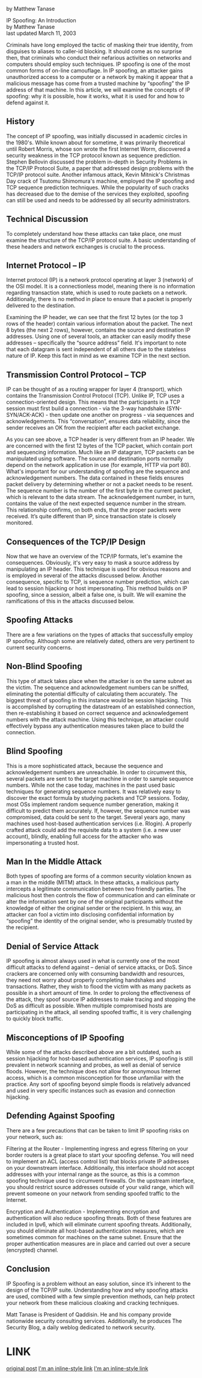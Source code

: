 by Matthew Tanase

IP Spoofing: An Introduction  
by Matthew Tanase  
last updated March 11, 2003  

Criminals have long employed the tactic of masking their true identity, from disguises to aliases to caller-id blocking. It should come as no surprise then, that criminals who conduct their nefarious activities on networks and computers should employ such techniques. IP spoofing is one of the most common forms of on-line camouflage. In IP spoofing, an attacker gains unauthorized access to a computer or a network by making it appear that a malicious message has come from a trusted machine by “spoofing” the IP address of that machine. In this article, we will examine the concepts of IP spoofing: why it is possible, how it works, what it is used for and how to defend against it.

## History

The concept of IP spoofing, was initially discussed in academic circles in the 1980's. While known about for sometime, it was primarily theoretical until Robert Morris, whose son wrote the first Internet Worm, discovered a security weakness in the TCP protocol known as sequence prediction. Stephen Bellovin discussed the problem in-depth in Security Problems in the TCP/IP Protocol Suite, a paper that addressed design problems with the TCP/IP protocol suite. Another infamous attack, Kevin Mitnick's Christmas Day crack of Tsutomu Shimomura's machine, employed the IP spoofing and TCP sequence prediction techniques. While the popularity of such cracks has decreased due to the demise of the services they exploited, spoofing can still be used and needs to be addressed by all security administrators.

## Technical Discussion

To completely understand how these attacks can take place, one must examine the structure of the TCP/IP protocol suite. A basic understanding of these headers and network exchanges is crucial to the process.

## Internet Protocol – IP

Internet protocol (IP) is a network protocol operating at layer 3 (network) of the OSI model. It is a connectionless model, meaning there is no information regarding transaction state, which is used to route packets on a network. Additionally, there is no method in place to ensure that a packet is properly delivered to the destination.


Examining the IP header, we can see that the first 12 bytes (or the top 3 rows of the header) contain various information about the packet. The next 8 bytes (the next 2 rows), however, contains the source and destination IP addresses. Using one of several tools, an attacker can easily modify these addresses – specifically the “source address” field. It's important to note that each datagram is sent independent of all others due to the stateless nature of IP. Keep this fact in mind as we examine TCP in the next section.

## Transmission Control Protocol – TCP

IP can be thought of as a routing wrapper for layer 4 (transport), which contains the Transmission Control Protocol (TCP). Unlike IP, TCP uses a connection-oriented design. This means that the participants in a TCP session must first build a connection - via the 3-way handshake (SYN-SYN/ACK-ACK) - then update one another on progress - via sequences and acknowledgements. This “conversation”, ensures data reliability, since the sender receives an OK from the recipient after each packet exchange.


As you can see above, a TCP header is very different from an IP header. We are concerned with the first 12 bytes of the TCP packet, which contain port and sequencing information. Much like an IP datagram, TCP packets can be manipulated using software. The source and destination ports normally depend on the network application in use (for example, HTTP via port 80). What's important for our understanding of spoofing are the sequence and acknowledgement numbers. The data contained in these fields ensures packet delivery by determining whether or not a packet needs to be resent. The sequence number is the number of the first byte in the current packet, which is relevant to the data stream. The acknowledgement number, in turn, contains the value of the next expected sequence number in the stream. This relationship confirms, on both ends, that the proper packets were received. It’s quite different than IP, since transaction state is closely monitored.

## Consequences of the TCP/IP Design

Now that we have an overview of the TCP/IP formats, let's examine the consequences. Obviously, it's very easy to mask a source address by manipulating an IP header. This technique is used for obvious reasons and is employed in several of the attacks discussed below. Another consequence, specific to TCP, is sequence number prediction, which can lead to session hijacking or host impersonating. This method builds on IP spoofing, since a session, albeit a false one, is built. We will examine the ramifications of this in the attacks discussed below.

## Spoofing Attacks

There are a few variations on the types of attacks that successfully employ IP spoofing. Although some are relatively dated, others are very pertinent to current security concerns.

## Non-Blind Spoofing

This type of attack takes place when the attacker is on the same subnet as the victim. The sequence and acknowledgement numbers can be sniffed, eliminating the potential difficulty of calculating them accurately. The biggest threat of spoofing in this instance would be session hijacking. This is accomplished by corrupting the datastream of an established connection, then re-establishing it based on correct sequence and acknowledgement numbers with the attack machine. Using this technique, an attacker could effectively bypass any authentication measures taken place to build the connection.

## Blind Spoofing

This is a more sophisticated attack, because the sequence and acknowledgement numbers are unreachable. In order to circumvent this, several packets are sent to the target machine in order to sample sequence numbers. While not the case today, machines in the past used basic techniques for generating sequence numbers. It was relatively easy to discover the exact formula by studying packets and TCP sessions. Today, most OSs implement random sequence number generation, making it difficult to predict them accurately. If, however, the sequence number was compromised, data could be sent to the target. Several years ago, many machines used host-based authentication services (i.e. Rlogin). A properly crafted attack could add the requisite data to a system (i.e. a new user account), blindly, enabling full access for the attacker who was impersonating a trusted host.

## Man In the Middle Attack

Both types of spoofing are forms of a common security violation known as a man in the middle (MITM) attack. In these attacks, a malicious party intercepts a legitimate communication between two friendly parties. The malicious host then controls the flow of communication and can eliminate or alter the information sent by one of the original participants without the knowledge of either the original sender or the recipient. In this way, an attacker can fool a victim into disclosing confidential information by “spoofing” the identity of the original sender, who is presumably trusted by the recipient.

## Denial of Service Attack

IP spoofing is almost always used in what is currently one of the most difficult attacks to defend against – denial of service attacks, or DoS. Since crackers are concerned only with consuming bandwidth and resources, they need not worry about properly completing handshakes and transactions. Rather, they wish to flood the victim with as many packets as possible in a short amount of time. In order to prolong the effectiveness of the attack, they spoof source IP addresses to make tracing and stopping the DoS as difficult as possible. When multiple compromised hosts are participating in the attack, all sending spoofed traffic, it is very challenging to quickly block traffic.

## Misconceptions of IP Spoofing

While some of the attacks described above are a bit outdated, such as session hijacking for host-based authentication services, IP spoofing is still prevalent in network scanning and probes, as well as denial of service floods. However, the technique does not allow for anonymous Internet access, which is a common misconception for those unfamiliar with the practice. Any sort of spoofing beyond simple floods is relatively advanced and used in very specific instances such as evasion and connection hijacking.

## Defending Against Spoofing

There are a few precautions that can be taken to limit IP spoofing risks on your network, such as:

Filtering at the Router - Implementing ingress and egress filtering on your border routers is a great place to start your spoofing defense. You will need to implement an ACL (access control list) that blocks private IP addresses on your downstream interface. Additionally, this interface should not accept addresses with your internal range as the source, as this is a common spoofing technique used to circumvent firewalls. On the upstream interface, you should restrict source addresses outside of your valid range, which will prevent someone on your network from sending spoofed traffic to the Internet.

Encryption and Authentication - Implementing encryption and authentication will also reduce spoofing threats. Both of these features are included in Ipv6, which will eliminate current spoofing threats. Additionally, you should eliminate all host-based authentication measures, which are sometimes common for machines on the same subnet. Ensure that the proper authentication measures are in place and carried out over a secure (encrypted) channel.

## Conclusion

IP Spoofing is a problem without an easy solution, since it’s inherent to the design of the TCP/IP suite. Understanding how and why spoofing attacks are used, combined with a few simple prevention methods, can help protect your network from these malicious cloaking and cracking techniques.

Matt Tanase is President of Qaddisin. He and his company provide nationwide security consulting services. Additionally, he produces The Security Blog, a daily weblog dedicated to network security.

# LINK
[original post](https://community.broadcom.com/symantecenterprise/communities/community-home/librarydocuments/viewdocument?DocumentKey=9d18fc06-b229-4c4a-8ca5-7386d0870c01&CommunityKey=1ecf5f55-9545-44d6-b0f4-4e4a7f5f5e68&tab=librarydocuments)
[I'm an inline-style link](https://www.google.com)
[I'm an inline-style link](https://www.google.com)
